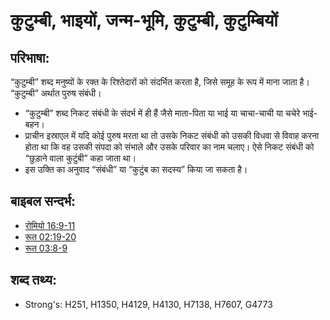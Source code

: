 # कुटुम्बी, भाइयों, जन्म-भूमि, कुटुम्बी, कुटुम्बियों #

## परिभाषा: ##

“कुटुम्बी” शब्द मनुष्यों के रक्त के रिश्तेदारों को संदर्भित करता है, जिसे समूह के रूप में माना जाता है। “कुटुम्बी” अर्थात पुरुष संबंधी।

* “कुटुम्बी” शब्द निकट संबंधी के संदर्भ में ही हैं जैसे माता-पिता या भाई या चाचा-चाची या चचेरे भाई-बहन।
* प्राचीन इस्राएल में यदि कोई पुरुष मरता था तो उसके निकट संबंधी को उसकी विधवा से विवाह करना होता था कि वह उसकी संपदा को संभाले और उसके परिवार का नाम चलाए। ऐसे निकट संबंधी को “छुड़ाने वाला कुटुंबी” कहा जाता था।
* इस उक्ति का अनुवाद “संबंधी” या “कुटुंब का सदस्य” किया जा सकता है।
 
## बाइबल सन्दर्भ: ##

* [रोमियो 16:9-11](rc://hi/tn/help/rom/16/09)
* [रूत 02:19-20](rc://hi/tn/help/rut/02/19)
* [रूत 03:8-9](rc://hi/tn/help/rut/03/08)

## शब्द तथ्य: ##

* Strong's: H251, H1350, H4129, H4130, H7138, H7607, G4773
